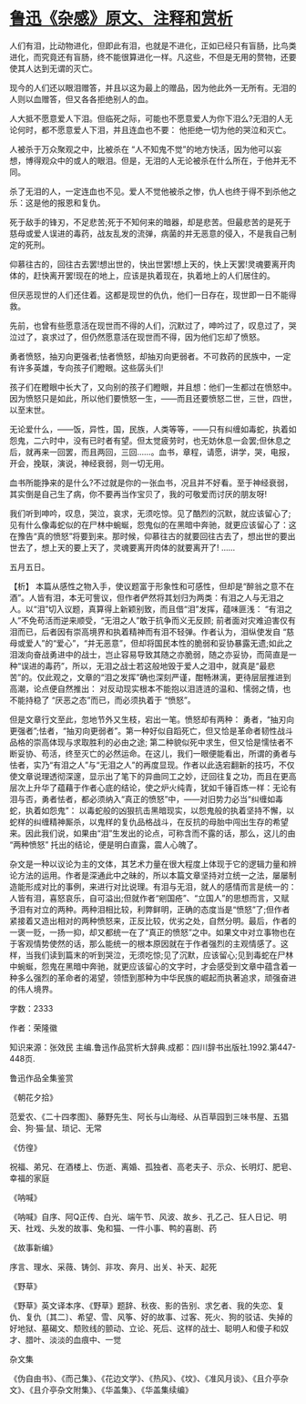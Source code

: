 # [鲁迅《杂感》原文、注释和赏析](https://www.vrrw.net/wx/9545.html)

人们有泪，比动物进化，但即此有泪，也就是不进化，正如已经只有盲肠，比鸟类进化，而究竟还有盲肠，终不能很算进化一样。凡这些，不但是无用的赘物，还要使其人达到无谓的灭亡。

现今的人们还以眼泪赠答，并且以这为最上的赠品，因为他此外一无所有。无泪的人则以血赠答，但又各各拒绝别人的血。

人大抵不愿意爱人下泪。但临死之际，可能也不愿意爱人为你下泪么?无泪的人无论何时，都不愿意爱人下泪，并且连血也不要： 他拒绝一切为他的哭泣和灭亡。

人被杀于万众聚观之中，比被杀在 “人不知鬼不觉”的地方快活，因为他可以妄想，博得观众中的或人的眼泪。但是，无泪的人无论被杀在什么所在，于他并无不同。

杀了无泪的人，一定连血也不见。爱人不觉他被杀之惨，仇人也终于得不到杀他之乐：这是他的报恩和复仇。

死于敌手的锋刃，不足悲苦;死于不知何来的暗器，却是悲苦。但最悲苦的是死于慈母或爱人误进的毒药，战友乱发的流弹，病菌的并无恶意的侵入，不是我自己制定的死刑。

仰慕往古的，回往古去罢!想出世的，快出世罢!想上天的，快上天罢!灵魂要离开肉体的，赶快离开罢!现在的地上，应该是执着现在，执着地上的人们居住的。

但厌恶现世的人们还住着。这都是现世的仇仇，他们一日存在，现世即一日不能得救。

先前，也曾有些愿意活在现世而不得的人们，沉默过了，呻吟过了，叹息过了，哭泣过了，哀求过了，但仍然愿意活在现世而不得，因为他们忘却了愤怒。

勇者愤怒，抽刃向更强者;怯者愤怒，却抽刃向更弱者。不可救药的民族中，一定有许多英雄，专向孩子们瞪眼。这些孱头们!

孩子们在瞪眼中长大了，又向别的孩子们瞪眼，并且想：他们一生都过在愤怒中。因为愤怒只是如此，所以他们要愤怒一生，——而且还要愤怒二世，三世，四世，以至末世。

无论爱什么，——饭，异性，国，民族，人类等等，——只有纠缠如毒蛇，执着如怨鬼，二六时中，没有已时者有望。但太觉疲劳时，也无妨休息一会罢;但休息之后，就再来一回罢，而且两回，三回……。血书，章程，请愿，讲学，哭，电报，开会，挽联，演说，神经衰弱，则一切无用。

血书所能挣来的是什么?不过就是你的一张血书，况且并不好看。至于神经衰弱，其实倒是自己生了病，你不要再当作宝贝了，我的可敬爱而讨厌的朋友呀!

我们听到呻吟，叹息，哭泣，哀求，无须吃惊。见了酷烈的沉默，就应该留心了;见有什么像毒蛇似的在尸林中蜿蜒，怨鬼似的在黑暗中奔驰，就更应该留心了：这在豫告“真的愤怒”将要到来。那时候，仰慕往古的就要回往古去了，想出世的要出世去了，想上天的要上天了，灵魂要离开肉体的就要离开了! ……

五月五日。



【析】 本篇从感性之物入手，使议题富于形象性和可感性，但却是“醉翁之意不在酒”。人皆有泪，本无可訾议，但作者俨然将其划归为两类：有泪之人与无泪之人。以“泪”切入议题，真算得上新颖别致，而且借“泪”发挥，蕴味匪浅： “有泪之人”不免苟活而逆来顺受，“无泪之人”敢于抗争而义无反顾; 前者面对灾难迫害仅有泪而已，后者因有崇高境界和执着精神而有泪不轻弹。作者认为，泪纵使发自 “慈母或爱人”的“爱心”，“并无恶意”，但却将国民本性的脆弱和妥协暴露无遗;如此之泪泼向奋战勇进中的战士，岂止容易导致其随之亦脆弱，随之亦妥协，而简直是一种“误进的毒药”，所以，无泪之战士若这般地毁于爱人之泪中，就真是“最悲苦”的。仅此观之，文章的“泪之发挥”确也深刻严谨，酣畅淋漓，更待层层推进到高潮，论点便自然推出： 对反动现实根本不能抱以泪涟涟的温和、懦弱之情，也不能持稳了 “厌恶之态”而已，而必须执着于 “愤怒”。

但是文章行文至此，忽地节外又生枝，宕出一笔。愤怒却有两种： 勇者，“抽刃向更强者”;怯者，“抽刃向更弱者”。第一种好似自蹈死亡，但又恰是革命者韧性战斗品格的崇高体现与求取胜利的必由之途; 第二种貌似死中求生，但又恰是懦怯者不断妥协、苟活，终至灭亡的必然运命。在这儿，我们一眼便能看出，所谓的勇者与怯者，实乃“有泪之人”与“无泪之人”的再度显现。作者以此迭宕翻新的技巧，不仅使文章说理透彻深邃，显示出了笔下的异曲同工之妙，迂回往复之功，而且在更高层次上升华了蕴藉于作者心底的结论，使之炉火纯青，犹如千锤百炼一样：无论有泪与否，勇者怯者，都必须纳入“真正的愤怒”中，——对旧势力必当“纠缠如毒蛇，执着如怨鬼”： 以毒蛇般的凶狠抗击黑暗现实，以怨鬼般的执着坚持不懈，以蛇样的纠缠精神厮杀，以鬼样的复仇品格战斗，在反抗的母胎中闯出生存的希望来。因此我们说，如果由“泪”生发出的论点，可称含而不露的话，那么，这儿的由 “两种愤怒” 托出的结论，便是明白直露，震人心魄了。

杂文是一种以议论为主的文体，其艺术力量在很大程度上体现于它的逻辑力量和辨论方法的运用。作者是深通此中之昧的，所以本篇文章坚持对立统一之法，屡屡制造能形成对比的事例，来进行对比说理。有泪与无泪，就人的感情而言是统一的：人皆有泪，喜怒哀乐，自可溢出;但就作者“剜国疮”、“立国人”的思想而言，又赋予泪有对立的两种。两种泪相比较，利弊鲜明，正确的态度当是“愤怒”了;但作者紧接着又造出相对的两种愤怒来，正反比较，优劣之处，自然分明。最后，作者的一褒一贬，一扬一抑，却又都统一在了“真正的愤怒”之中。如果文中对立事物也在于客观情势使然的话，那么能统一的根本原因就在于作者强烈的主观情感了。这样，当我们读到篇末的听到哭泣，无须吃惊;见了沉默，应该留心;见到毒蛇在尸林中蜿蜒，怨鬼在黑暗中奔驰，就更应该留心的文字时，才会感受到文章中蕴含着一种多么强烈的革命者的渴望，领悟到那种为中华民族的崛起而执著追求，顽强奋进的伟人境界。

字数：2333

作者：荣隆徽

知识来源：张效民 主编.鲁迅作品赏析大辞典.成都：四川辞书出版社.1992.第447-448页.

鲁迅作品全集鉴赏

《朝花夕拾》

范爱农、《二十四孝图》、藤野先生、阿长与山海经、从百草园到三味书屋、五猖会、狗·猫·鼠、琐记、无常

《仿徨》

祝福、弟兄、在酒楼上、伤逝、离婚、孤独者、高老夫子、示众、长明灯、肥皂、幸福的家庭

《呐喊》

《呐喊》自序、阿Q正传、白光、端午节、风波、故乡、孔乙己、狂人日记、明天、社戏、头发的故事、兔和猫、一件小事、鸭的喜剧、药

《故事新编》

序言、理水、采薇、铸剑、非攻、奔月、出关、补天、起死

《野草》

《野草》英文译本序、《野草》题辞、秋夜、影的告别、求乞者、我的失恋、复仇、复仇〔其二〕、希望、雪、风筝、好的故事、过客、死火、狗的驳诘、失掉的好地狱、墓碣文、颓败线的颤动、立论、死后、这样的战士、聪明人和傻子和奴才、腊叶、淡淡的血痕中、一觉

杂文集

《伪自由书》、《而己集》、《花边文学》、《热风》、《坟》、《准风月谈》、《且介亭杂文》、《且介亭杂文附集》、《华盖集》、《华盖集续编》

